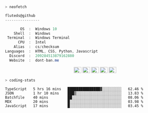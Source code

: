 ```zsh
> neofetch
```

<!--align="left" src="https://github.com/fluteds.png" alt="logo.png" width="200"/>-->

```csharp
fluteds@github
----------------

       OS  :  Windows 10
    Shell  :  Windows
 Terminal  :  Windows Terminal
      CPU  :  Intel
    Alias  :  cs/checksum
Languages  :  HTML, CSS, Python, Javascript
  Discord  :  209284513879162880
  Website  :  dont-ban.me
```

<p align="left">
  &nbsp; &nbsp; &nbsp; &nbsp; &nbsp;&nbsp; &nbsp; &nbsp; &nbsp; &nbsp;&nbsp; &nbsp; &nbsp; &nbsp; &nbsp; &nbsp; &nbsp; &nbsp; &nbsp; &nbsp; &nbsp;&nbsp; &nbsp; &nbsp; &nbsp; &nbsp;&nbsp; &nbsp; &nbsp; &nbsp; &nbsp;
  <img alt="#474342" src="https://via.placeholder.com/15/ADBAC7/000000?text=+" width="25" height="20" />
  <img alt="#fbedf6" src="https://via.placeholder.com/15/6CB6FF/000000?text=+" width="25" height="20" />
  <img alt="#c9594d" src="https://via.placeholder.com/15/F47067/000000?text=+" width="25" height="20" />
  <img alt="#f8b9b2" src="https://via.placeholder.com/15/DCBDFB/000000?text=+" width="25" height="20" />
  <img alt="#f8b9b2" src="https://via.placeholder.com/15/57ab5a/000000?text=+" width="25" height="20" />
</p>

```zsh
> coding-stats
```

<!--START_SECTION:waka-->
```text
TypeScript   5 hrs 16 mins   ███████████████▓░░░░░░░░░   62.46 % 
JSON         1 hr 10 mins    ███▒░░░░░░░░░░░░░░░░░░░░░   13.83 % 
Batchfile    40 mins         ██░░░░░░░░░░░░░░░░░░░░░░░   08.06 % 
MDX          20 mins         █░░░░░░░░░░░░░░░░░░░░░░░░   03.98 % 
JavaScript   17 mins         █░░░░░░░░░░░░░░░░░░░░░░░░   03.45 % 
```
<!--END_SECTION:waka-->
